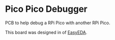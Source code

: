 Pico Pico Debugger
==================

PCB to help debug a RPi Pico with another RPi Pico.

This board was designed in of [EasyEDA](https://easyeda.com/).
